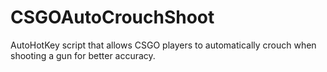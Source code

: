 # CSGOAutoCrouchShoot
AutoHotKey script that allows CSGO players to automatically crouch when shooting a gun for better accuracy.
